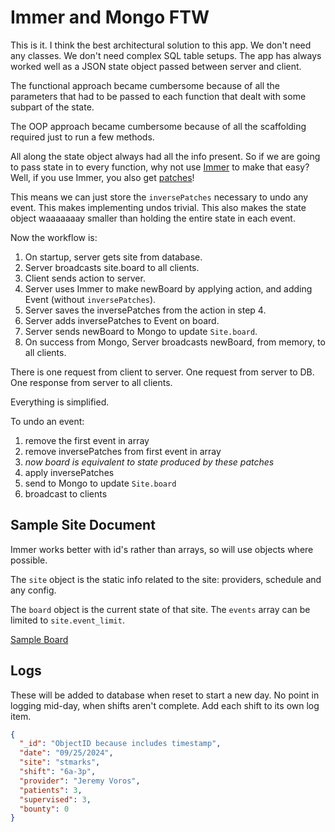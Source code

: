 # Immer and Mongo FTW

This is it. I think the best architectural solution to this app. We don't need any classes. We don't need complex SQL table setups. The app has always worked well as a JSON state object passed between server and client.

The functional approach became cumbersome because of all the parameters that had to be passed to each function that dealt with some subpart of the state.

The OOP approach became cumbersome because of all the scaffolding required just to run a few methods.

All along the state object always had all the info present. So if we are going to pass state in to every function, why not use [Immer](https://immerjs.github.io/) to make that easy? Well, if you use Immer, you also get [patches](https://immerjs.github.io/immer/patches)!

This means we can just store the `inversePatches` necessary to undo any event. This makes implementing undos trivial. This also makes the state object waaaaaaay smaller than holding the entire state in each event.

Now the workflow is:

1. On startup, server gets site from database.
2. Server broadcasts site.board to all clients.
3. Client sends action to server.
4. Server uses Immer to make newBoard by applying action, and adding Event (without `inversePatches`).
5. Server saves the inversePatches from the action in step 4.
6. Server adds inversePatches to Event on board.
7. Server sends newBoard to Mongo to update `Site.board`.
8. On success from Mongo, Server broadcasts newBoard, from memory, to all clients.

There is one request from client to server. One request from server to DB. One response from server to all clients.

Everything is simplified.

To undo an event:

1. remove the first event in array
2. remove inversePatches from first event in array
3. _now board is equivalent to state produced by these patches_
4. apply inversePatches
5. send to Mongo to update `Site.board`
6. broadcast to clients

## Sample Site Document

Immer works better with id's rather than arrays, so will use objects where possible.

The `site` object is the static info related to the site: providers, schedule and any config.

The `board` object is the current state of that site. The `events` array can be limited to `site.event_limit`.

[Sample Board](./sampleboard.js)

## Logs

These will be added to database when reset to start a new day. No point in logging mid-day, when shifts aren't complete. Add each shift to its own log item.

```json
{
  "_id": "ObjectID because includes timestamp",
  "date": "09/25/2024",
  "site": "stmarks",
  "shift": "6a-3p",
  "provider": "Jeremy Voros",
  "patients": 3,
  "supervised": 3,
  "bounty": 0
}
```
